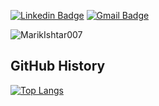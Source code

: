 [![Linkedin Badge](https://img.shields.io/badge/-haanyali-blue?style=flat-square&logo=Linkedin&logoColor=white&link=https://www.linkedin.com/in/george-isopoulos-7071a6241)](https://www.linkedin.com/in/george-isopoulos-7071a6241) [![Gmail Badge](https://img.shields.io/badge/-gtisopoulos@gmail.com-c14438?style=flat-square&logo=Gmail&logoColor=white&link=mailto:gtisopoulos@gmail.com)](mailto:gtisopoulos@gmail.com)
<p align="left"> <img src="https://komarev.com/ghpvc/?username=MarikIshtar007" alt="MarikIshtar007" /> </p>

## GitHub History
[![Top Langs](https://github-readme-stats.vercel.app/api/top-langs/?username=gtiso&layout=donut-vertical)](https://github.com/anuraghazra/github-readme-stats)
